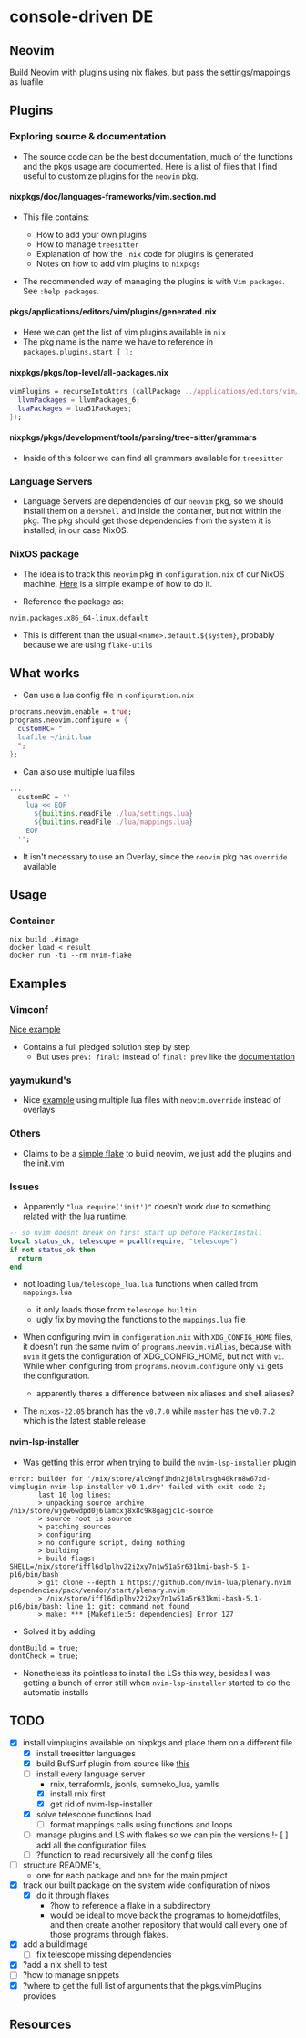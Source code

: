 # console-driven DE

## Neovim

Build Neovim with plugins using nix flakes, but pass the settings/mappings as luafile

## Plugins

### Exploring <nixpkgs> source & documentation

- The source code can be the best documentation, much of the functions and the pkgs usage are documented. Here is a list of files that I find useful to customize plugins for the `neovim` pkg.

#### nixpkgs/doc/languages-frameworks/vim.section.md

- This file contains:
    - How to add your own plugins
    - How to manage `treesitter`
    - Explanation of how the `.nix` code for plugins is generated
    - Notes on how to add vim plugins to `nixpkgs`

- The recommended way of managing the plugins is with `Vim packages`. See `:help packages`.

#### pkgs/applications/editors/vim/plugins/generated.nix

- Here we can get the list of vim plugins available in `nix`
- The pkg name is the name we have to reference in `packages.plugins.start [ ];`

#### nixpkgs/pkgs/top-level/all-packages.nix

```nix
vimPlugins = recurseIntoAttrs (callPackage ../applications/editors/vim/plugins {
  llvmPackages = llvmPackages_6;
  luaPackages = lua51Packages;
});
```

#### nixpkgs/pkgs/development/tools/parsing/tree-sitter/grammars

- Inside of this folder we can find all grammars available for `treesitter`

### Language Servers

- Language Servers are dependencies of our `neovim` pkg, so we should install them on a `devShell` and inside the container, but not within the pkg. The pkg should get those dependencies from the system it is installed, in our case NixOS.

### NixOS package

- The idea is to track this `neovim` pkg in `configuration.nix` of our NixOS machine. [Here][12] is a simple example of how to do it.

- Reference the package as:
```
nvim.packages.x86_64-linux.default
```
- This is different than the usual `<name>.default.${system}`, probably because we are using `flake-utils`

## What works

- Can use a lua config file in `configuration.nix`

```nix
programs.neovim.enable = true;
programs.neovim.configure = {
  customRC= "
  luafile ~/init.lua
  ";
};
```

- Can also use multiple lua files

```nix
...
  customRC = ''
    lua << EOF
      ${builtins.readFile ./lua/settings.lua}
      ${builtins.readFile ./lua/mappings.lua}
    EOF
  '';
```

- It isn't necessary to use an Overlay, since the `neovim` pkg has `override` available

## Usage

### Container

```
nix build .#image
docker load < result
docker run -ti --rm nvim-flake
```

## Examples

### Vimconf

[Nice example][5]

- Contains a full pledged solution step by step
  - But uses `prev: final:` instead of `final: prev` like the [documentation][7]

### yaymukund's

- Nice [example][10] using multiple lua files with `neovim.override` instead of overlays

### Others

- Claims to be a [simple flake][9] to build neovim, we just add the plugins and the init.vim

### Issues

- Apparently `"lua require('init')"` doesn't work due to something related with the [lua 
    runtime][1].

```lua
-- so nvim doesnt break on first start up before PackerInstall
local status_ok, telescope = pcall(require, "telescope")
if not status_ok then
  return
end
```

- not loading `lua/telescope_lua.lua` functions when called from `mappings.lua`
  - it only loads those from `telescope.builtin`
  - ugly fix by moving the functions to the `mappings.lua` file

- When configuring nvim in `configuration.nix` with `XDG_CONFIG_HOME` files, it doesn't 
    run the same nvim of `programs.neovim.viAlias`, because with `nvim` it gets the 
    configuration of XDG_CONFIG_HOME, but not with `vi`. While when configuring 
    from `programs.neovim.configure` only `vi` gets the configuration. 
    - apparently theres a difference between nix aliases and shell aliases?

- The `nixos-22.05` branch has the `v0.7.0` while `master` has the `v0.7.2` which is the latest stable release

#### nvim-lsp-installer

- Was getting this error when trying to build the `nvim-lsp-installer` plugin
```
error: builder for '/nix/store/alc9ngf1hdn2j8lnlrsgh40krn8w67xd-vimplugin-nvim-lsp-installer-v0.1.drv' failed with exit code 2;
       last 10 log lines:
       > unpacking source archive /nix/store/wjgw6wdpd0j6lamcxj8x8c9k8gagjc1c-source
       > source root is source
       > patching sources
       > configuring
       > no configure script, doing nothing
       > building
       > build flags: SHELL=/nix/store/iffl6dlplhv22i2xy7n1w51a5r631kmi-bash-5.1-p16/bin/bash
       > git clone --depth 1 https://github.com/nvim-lua/plenary.nvim dependencies/pack/vendor/start/plenary.nvim
       > /nix/store/iffl6dlplhv22i2xy7n1w51a5r631kmi-bash-5.1-p16/bin/bash: line 1: git: command not found
       > make: *** [Makefile:5: dependencies] Error 127
```
- Solved it by adding 
```
dontBuild = true;
dontCheck = true;
```
- Nonetheless its pointless to install the LSs this way, besides I was getting a bunch of error still when `nvim-lsp-installer` started to do the automatic installs

## TODO

- [x] install vimplugins available on nixpkgs and place them on a different file
  - [x] install treesitter languages
  - [x] build BufSurf plugin from source like [this][11]
  - [ ] install every language server
    - rnix, terraformls, jsonls, sumneko_lua, yamlls
    - [x] install rnix first
    - [x] get rid of nvim-lsp-installer
  - [x] solve telescope functions load
    - [ ] format mappings calls using functions and loops
  - [ ] manage plugins and LS with flakes so we can pin the versions
!- [ ] add all the configuration files
  - [ ] ?function to read recursively all the config files
- [ ] structure README's,
  - one for each package and one for the main project
- [x] track our built package on the system wide configuration of nixos
  - [x] do it through flakes
      - ?how to reference a flake in a subdirectory
      - would be ideal to move back the programas to home/dotfiles, and then create another repository that would call every one of those programs through flakes.

- [x] add a buildImage
    - [ ] fix telescope missing dependencies
- [x] ?add a nix shell to test
- [ ] ?how to manage snippets
- [x] ?where to get the full list of arguments that the pkgs.vimPlugins provides

## Resources

[1]: https://nixos.wiki/wiki/Neovim
[2]: https://rycee.gitlab.io/home-manager/options.html#opt-programs.neovim.enable
[3]: https://www.reddit.com/r/NixOS/comments/ucgxv8/neovim_unstable/i6awssm/
[4]: https://www.youtube.com/watch?v=iwsoF9ISfaw
[5]: https://github.com/DieracDelta/vimconf_talk/tree/0_initial_flake
[6]: https://github.com/malob/nixpkgs/blob/master/home/neovim.nix#L38
[7]: https://nixos.wiki/wiki/Overlays
[8]: https://ryantm.github.io/nixpkgs/using/overlays/
[9]: https://github.com/Quoteme/neovim-flake
[10]: https://git.sr.ht/~yaymukund/dotfiles/tree/main/item/common/neovim
[11]: https://framagit.org/vegaelle/nix-nvim/-/blob/main/plugins.nix
[12]: https://github.com/sheeaza/nix-system/pull/1/files

